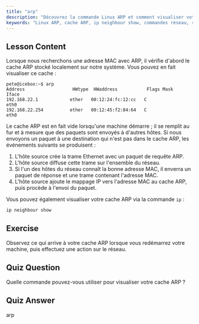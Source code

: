 ```yaml
---
title: "arp"
description: "Découvrez la commande Linux ARP et comment visualiser votre cache ARP. Comprenez le rôle d'ARP dans la communication réseau. Un guide pour débutants sur ARP."
keywords: "Linux ARP, cache ARP, ip neighbour show, commandes réseau, réseau Linux, Linux pour débutants, tutoriel Linux"
---
```


## Lesson Content

Lorsque nous recherchons une adresse MAC avec ARP, il vérifie d'abord le cache ARP stocké localement sur notre système. Vous pouvez en fait visualiser ce cache :

```
pete@icebox:~$ arp
Address                  HWtype  HWaddress           Flags Mask            Iface
192.168.22.1            ether   00:12:24:fc:12:cc   C                     eth0
192.168.22.254          ether   00:12:45:f2:84:64   C                     eth0
```

Le cache ARP est en fait vide lorsqu'une machine démarre ; il se remplit au fur et à mesure que des paquets sont envoyés à d'autres hôtes. Si nous envoyons un paquet à une destination qui n'est pas dans le cache ARP, les événements suivants se produisent :

1. L'hôte source crée la trame Ethernet avec un paquet de requête ARP.
2. L'hôte source diffuse cette trame sur l'ensemble du réseau.
3. Si l'un des hôtes du réseau connaît la bonne adresse MAC, il enverra un paquet de réponse et une trame contenant l'adresse MAC.
4. L'hôte source ajoute le mappage IP vers l'adresse MAC au cache ARP, puis procède à l'envoi du paquet.

Vous pouvez également visualiser votre cache ARP via la commande `ip` :

```bash
ip neighbour show
```

## Exercise

Observez ce qui arrive à votre cache ARP lorsque vous redémarrez votre machine, puis effectuez une action sur le réseau.

## Quiz Question

Quelle commande pouvez-vous utiliser pour visualiser votre cache ARP ?

## Quiz Answer

arp
